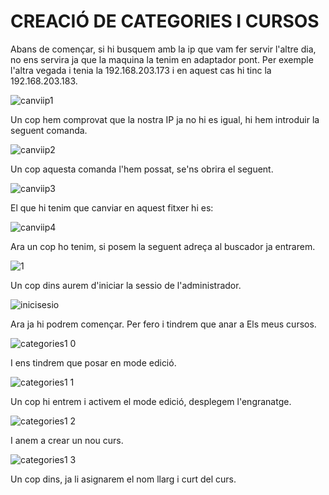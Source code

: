# CREACIÓ DE CATEGORIES I CURSOS

Abans de començar, si hi busquem amb la ip que vam fer servir l'altre dia, no ens servira ja que la maquina la tenim en adaptador pont.
Per exemple l'altra vegada i tenia la 192.168.203.173 i en aquest cas hi tinc la 192.168.203.183.

![canviip1](https://user-images.githubusercontent.com/114162286/207899010-df087843-9fd2-4776-8219-451dc2c02171.png)

Un cop hem comprovat que la nostra IP ja no hi es igual, hi hem introduir la seguent comanda.

![canviip2](https://user-images.githubusercontent.com/114162286/207899173-1bccd720-e1a2-4077-995c-2648f24a2613.png)

Un cop aquesta comanda l'hem possat, se'ns obrira el seguent.

![canviip3](https://user-images.githubusercontent.com/114162286/207899302-7983b5c8-ff4f-49ef-9a6b-a395a5727010.png)

El que hi tenim que canviar en aquest fitxer hi es:

![canviip4](https://user-images.githubusercontent.com/114162286/207899391-2f7867d2-3acb-4872-9d14-b24c7ee2fc4a.png)

Ara un cop ho tenim, si posem la seguent adreça  al buscador ja entrarem.

![1](https://user-images.githubusercontent.com/114162286/207900257-c468435b-f94e-4c96-a591-e11ed6e01ab1.png)

Un cop dins aurem d'iniciar la sessio de l'administrador.

![inicisesio](https://user-images.githubusercontent.com/114162286/207900514-a0f19a56-a018-4bfb-8309-3d95b97249ec.png)

Ara ja hi podrem començar. Per fero i tindrem que anar a Els meus cursos.

![categories1 0](https://user-images.githubusercontent.com/114162286/207900669-ae114c4a-8744-40e4-994d-359092c95792.png)

I ens tindrem que posar en mode edició.

![categories1 1](https://user-images.githubusercontent.com/114162286/207900779-e401e1bf-427e-4d59-8513-71ba289075e7.png)

Un cop hi entrem i activem el mode edició, desplegem l'engranatge.

![categories1 2](https://user-images.githubusercontent.com/114162286/207901048-0be2b04a-73ba-46b5-9898-0e3d312f50dc.png)

I anem a crear un nou curs.

![categories1 3](https://user-images.githubusercontent.com/114162286/207901139-0a90fa2c-8a40-460f-a954-c7ebcb69276c.png)

Un cop dins, ja li  asignarem el nom llarg i curt del curs.




















